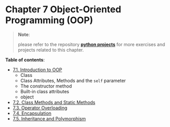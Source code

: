 # Chapter 7 Object-Oriented Programming (OOP)

> **Note**:
>
> please refer to the repository
> **[python projects](https://github.com/ghimiresdp/python-projects)** for more
> exercises and projects related to this chapter.
>

**Table of contents**:

- [7.1. Introduction to OOP](Chapter-7.1-oop.md)
  - Class
  - Class Attributes, Methods and the `self` parameter
  - The constructor method
  - Built-in class attributes
  - object
- [7.2. Class Methods and Static Methods](Chapter-7.2-Class-Methods-and-Static-Methods.md)
- [7.3. Operator Overloading](Chapter-7.3-Operator-Overloading.md)
- [7.4. Encapsulation](Chapter-7.4-Encapsulation.md)
- [7.5. Inheritance and Polymorphism](Chapter-7.5-Inheritance-and-Polymorphism.md)
